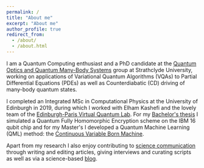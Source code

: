 ```yaml
---
permalink: /
title: "About me"
excerpt: "About me"
author_profile: true
redirect_from: 
  - /about/
  - /about.html
---
```


I am a Quantum Computing enthusiast and a PhD candidate at the [Quantum Optics and Quantum Many-Body Systems](https://qoqms.phys.strath.ac.uk/) group at Strathclyde University, working on applications of Variational Quantum Algorithms (VQAs) to Partial Differential Equations (PDEs) as well as Counterdiabatic (CD) driving of many-body quantum states. 

I completed an Integrated MSc in Computational Physics at the University of Edinburgh in 2019, during which I worked with Elham Kashefi and the lovely team of the  [Edinburgh-Paris Virtual Quantum Lab](http://edi-par.com/). For my [Bachelor's thesis](http://ievutec.github.io/files/BSc.pdf) I simulated a Quantum Fully Homomorphic Encryption scheme on the IBM 16 qubit chip and for my Master's I developed a Quantum Machine Learning (QML) method: the [Continuous Variable Born Machine](https://arxiv.org/abs/2011.00904). 

Apart from my research I also enjoy contributing to [science communication](https://ievutec.github.io/portfolio/) through writing and editing articles, giving interviews and curating scripts as well as via a science-based [blog](https://ievutec.github.io/blog/). 
